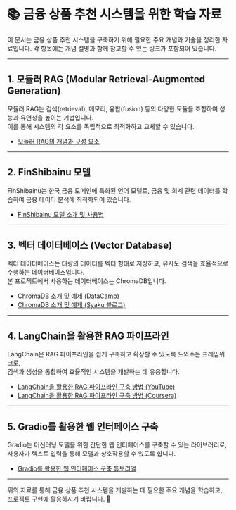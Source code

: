 # 📚 금융 상품 추천 시스템을 위한 학습 자료

이 문서는 금융 상품 추천 시스템을 구축하기 위해 필요한 주요 개념과 기술을 정리한 자료입니다. 각 항목에는 개념 설명과 함께 참고할 수 있는 링크가 포함되어 있습니다.

---

## 1. 모듈러 RAG (Modular Retrieval-Augmented Generation)

모듈러 RAG는 검색(retrieval), 메모리, 융합(fusion) 등의 다양한 모듈을 조합하여 성능과 유연성을 높이는 기법입니다.  
이를 통해 시스템의 각 요소를 독립적으로 최적화하고 교체할 수 있습니다.

- [모듈러 RAG의 개념과 구성 요소](https://brunch.co.kr/%40%40aPda/338)

---

## 2. FinShibainu 모델

FinShibainu는 한국 금융 도메인에 특화된 언어 모델로, 금융 및 회계 관련 데이터를 학습하여 금융 데이터 분석에 최적화되어 있습니다.

- [FinShibainu 모델 소개 및 사용법](https://github.com/aiqwe/FinShibainu)

---

## 3. 벡터 데이터베이스 (Vector Database)

벡터 데이터베이스는 대량의 데이터를 벡터 형태로 저장하고, 유사도 검색을 효율적으로 수행하는 데이터베이스입니다.  
본 프로젝트에서 사용하는 데이터베이스는 ChromaDB입니다.

- [ChromaDB 소개 및 예제 (DataCamp)](https://www.datacamp.com/tutorial/chromadb-tutorial-step-by-step-guide)  
- [ChromaDB 소개 및 예제 (Syaku 블로그)](https://syaku.tistory.com/448)

---

## 4. LangChain을 활용한 RAG 파이프라인

LangChain은 RAG 파이프라인을 쉽게 구축하고 확장할 수 있도록 도와주는 프레임워크로,  
검색과 생성을 통합하여 효율적인 시스템을 개발하는 데 유용합니다.

- [LangChain을 활용한 RAG 파이프라인 구축 방법 (YouTube)](https://www.youtube.com/channel/UCt2wAAXgm87ACiQnDHQEW6Q?utm_source=turingpost.co.kr&utm_medium=referral&utm_campaign=rag-8)  
- [LangChain을 활용한 RAG 파이프라인 구축 방법 (Coursera)](https://www.coursera.org/projects/introduction-to-rag?utm_source=turingpost.co.kr&utm_medium=referral&utm_campaign=rag-8)

---

## 5. Gradio를 활용한 웹 인터페이스 구축

Gradio는 머신러닝 모델을 위한 간단한 웹 인터페이스를 구축할 수 있는 라이브러리로,  
사용자가 텍스트 입력을 통해 모델과 상호작용할 수 있도록 합니다.

- [Gradio를 활용한 웹 인터페이스 구축 튜토리얼](https://www.youtube.com/watch?v=eE7CamOE-PA)

---

위의 자료를 통해 금융 상품 추천 시스템을 개발하는 데 필요한 주요 개념을 학습하고, 프로젝트 구현에 활용하시기 바랍니다. 🚀
